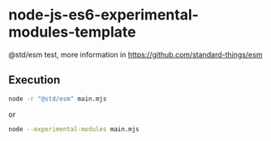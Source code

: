# node-js-es6-experimental-modules-template

@std/esm test, more information in <https://github.com/standard-things/esm>

## Execution
```bash
node -r "@std/esm" main.mjs
```
or
```bash
node --experimental-modules main.mjs
```
